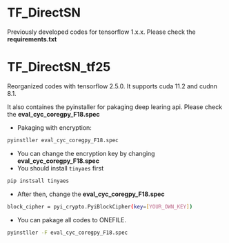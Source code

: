 <!-- <br><br><br> -->

# TF_DirectSN

Previously developed codes for tensorflow 1.x.x. Please check the **requirements.txt**

# TF_DirectSN_tf25

Reorganized codes with tensorflow 2.5.0. It supports cuda 11.2 and cudnn 8.1.

It also containes the pyinstaller for pakaging deep learing api. Please check the **eval_cyc_coregpy_F18.spec**

- Pakaging with encryption:
```bash
pyinstller eval_cyc_coregpy_F18.spec
```

- You can change the encryption key by changing  **eval_cyc_coregpy_F18.spec**
- You should install `tinyaes` first
```bash
pip instsall tinyaes
```
- After then, change the **eval_cyc_coregpy_F18.spec**
```bash
block_cipher = pyi_crypto.PyiBlockCipher(key=[YOUR_OWN_KEY])
```

- You can pakage all codes to ONEFILE.
```bash
pyinstller -F eval_cyc_coregpy_F18.spec
```
